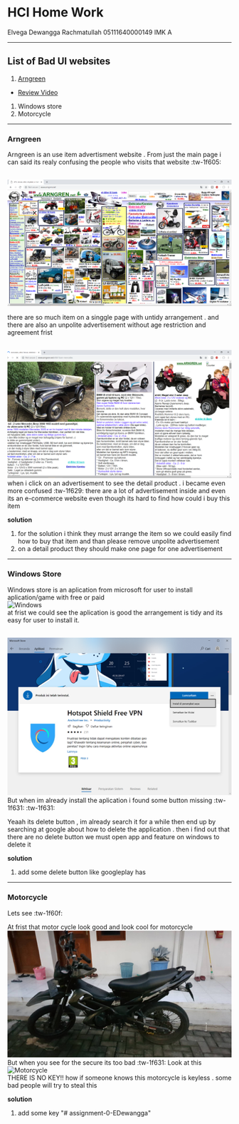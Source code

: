 # HCI Home Work

Elvega Dewangga Rachmatullah
05111640000149
IMK A

---

##  List of Bad UI websites

1. [Arngreen](http://ie-games.iefairits.com)
  * [Review Video](https://youtu.be/fY1lgc5YwlY)
1. Windows store
1. Motorcycle
---



### Arngreen
Arngreen is an use item advertisment website . From just the main page i can said its realy confusing the people who visits that website :tw-1f605:

<br> ![Arngreen](asset/arngreen1.png) <br>

there are so much item on a singgle page with untidy arrangement . and there are also an unpolite advertisement without age restriction and agreement frist

<br> ![Arngreen](asset/arngreen2.png) <br>
when i click on an advertisement to see the detail product . i became even more confused :tw-1f629: there are a lot of advertisement inside and even its an e-commerce website even though its hard to find how could i buy this item

**solution**
1. for the solution i think they must arrange the item so we could easily find how to buy that item and than please remove unpolite advertisement
2. on a detail product they should make one page for one advertisement

---

### Windows Store
Windows store is an aplication from microsoft for user to install aplication/game with free or paid
<br> ![Windows](asset/windows_store.gif) <br>
at frist we could see the aplication is good the arrangement is tidy and its easy for user to install it.

<br> ![Windows](asset/windows_store.png) <br>
But when im already install the aplication i found some button missing :tw-1f631: :tw-1f631:

Yeaah its delete button , im already search it for a while then end up by searching at google about how to delete the application . then i find out that there are no delete button we must open app and feature on windows to delete it

**solution**
1. add some delete button like googleplay has
---
### Motorcycle

Lets see :tw-1f60f:

At frist that motor cycle look good and look cool for  motorcycle
<br> ![Motorcycle](asset/Motorcycle.jpg) <br>
But when you see for the secure its too bad :tw-1f631:
Look at this
<br> ![Motorcycle](asset/Motorcycle.gif) <br>
THERE IS NO KEY!! how if someone knows this motorcycle is keyless . some bad people will try to steal this

**solution**
1. add some key
"# assignment-0-EDewangga" 
